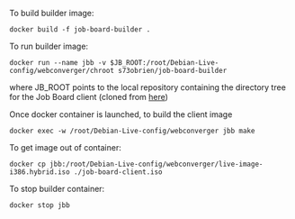 To build builder image:
```
docker build -f job-board-builder .
```

To run builder image:
```
docker run --name jbb -v $JB_ROOT:/root/Debian-Live-config/webconverger/chroot s73obrien/job-board-builder
```
where JB_ROOT points to the local repository containing the directory tree for the Job Board client (cloned from [here](https://github.com/s73obrien/webc))

Once docker container is launched, to build the client image
```
docker exec -w /root/Debian-Live-config/webconverger jbb make
```

To get image out of container:
```
docker cp jbb:/root/Debian-Live-config/webconverger/live-image-i386.hybrid.iso ./job-board-client.iso
```

To stop builder container:
```
docker stop jbb
```
